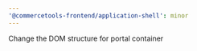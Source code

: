 ```yaml
---
'@commercetools-frontend/application-shell': minor
---
```


Change the DOM structure for portal container
